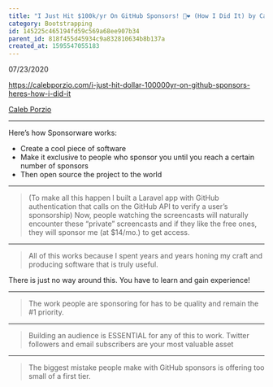 ```yaml
---
title: "I Just Hit $100k/yr On GitHub Sponsors! 🎉❤️ (How I Did It) by Caleb Porzio"
category: Bootstrapping
id: 145225c465194fd59c569a68ee907b34
parent_id: 818f455d45934c9a832810634b8b137a
created_at: 1595547055183
---
```


07/23/2020

https://calebporzio.com/i-just-hit-dollar-100000yr-on-github-sponsors-heres-how-i-did-it

[Caleb Porzio](/brain/Caleb-Porzio)

---

Here’s how Sponsorware works:

* Create a cool piece of software
* Make it exclusive to people who sponsor you until you reach a certain number of sponsors
* Then open source the project to the world


---

> (To make all this happen I built a Laravel app with GitHub authentication that calls on the GitHub API to verify a user’s sponsorship)
Now, people watching the screencasts will naturally encounter these “private” screencasts and if they like the free ones, they will sponsor me (at $14/mo.) to get access.

---

> All of this works because I spent years and years honing my craft and producing software that is truly useful.

There is just no way around this. You have to learn and gain experience!

---

> The work people are sponsoring for has to be quality and remain the #1 priority.

---

> Building an audience is ESSENTIAL for any of this to work. Twitter followers and email subscribers are your most valuable asset

---

> The biggest mistake people make with GitHub sponsors is offering too small of a first tier.

    